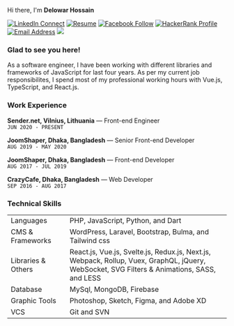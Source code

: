 Hi there, I'm **Delowar Hossain**

[![LinkedIn Connect](https://img.shields.io/badge/%20-Linkedin-black?color=14171A&labelColor=0e76a8&logo=linkedin&logoColor=ffffff)](https://www.linkedin.com/in/delowar) 
[![Resume](https://img.shields.io/badge/%20-Resume-black?color=14171A&labelColor=F7D900&logo=ello&logoColor=fff)](https://go.delowar.dev/cv)
[![Facebook Follow](https://img.shields.io/badge/%20-Facebook-black?color=14171A&labelColor=1976d2&logo=facebook&logoColor=ffffff)](https://www.facebook.com/delowardev) 
[![HackerRank Profile](https://img.shields.io/badge/%20-HackerRank-black?color=14171A&labelColor=1ba94c&logo=hackerrank&logoColor=ffffff)](https://www.hackerrank.com/delowardev)
[![Email Address](https://img.shields.io/badge/%20-@Email-black?color=14171A&labelColor=D44638&logo=gmail&logoColor=fff)](mailto:delowardev@gmail.com)
![](https://komarev.com/ghpvc/?username=delowardev&label=!)

### Glad to see you here!

As a software engineer, I have been working with different libraries and frameworks of JavaScript for last four years. As per my current job responsibilites, I spend most of my professional working hours with Vue.js, TypeScript, and React.js.


<!--
**delowardev/delowardev** is a ✨ _special_ ✨ repository because its `README.md` (this file) appears on your GitHub profile.

Here are some ideas to get you started:

- 🔭 I’m currently working on ...
- 🌱 I’m currently learning ...
- 👯 I’m looking to collaborate on ...
- 🤔 I’m looking for help with ...
- 💬 Ask me about ...
- 📫 How to reach me: ...
- 😄 Pronouns: ...
- ⚡ Fun fact: ...
-->

### Work Experience

**Sender.net, Vilnius, Lithuania** — Front-end Engineer <br>
`JUN 2020 - PRESENT`
<br>

**JoomShaper, Dhaka, Bangladesh** — Senior Front-end Developer <br>
`AUG 2019 - MAY 2020`
<br>

**JoomShaper, Dhaka, Bangladesh** — Front-end Developer <br>
`AUG 2017 - JUL 2019`
<br>

**CrazyCafe, Dhaka, Bangladesh** — Web Developer<br>
`SEP 2016 - AUG 2017`

### Technical Skills
<table>
    <tr>
        <td>Languages</td>
        <td>PHP, JavaScript, Python, and Dart</td>
    </tr>
    <tr>
        <td>CMS & Frameworks</td>
        <td>WordPress, Laravel, Bootstrap, Bulma, and Tailwind css</td>
    </tr>
    <tr>
        <td>Libraries & Others</td>
        <td>React.js, Vue.js, Svelte.js, Redux.js, Next.js, Webpack, Rollup, Vuex, GraphQL, jQuery,  <br/> WebSocket, SVG Filters & Animations, SASS, and LESS</td>
    </tr>
    <tr>
        <td>Database</td>
        <td>MySql, MongoDB, Firebase</td>
    </tr>
    <tr>
        <td>Graphic Tools</td>
        <td>Photoshop, Sketch, Figma, and Adobe XD</td>
    </tr>
    <tr>
        <td>VCS</td>
        <td>Git and SVN</td>
    </tr>
</table>
